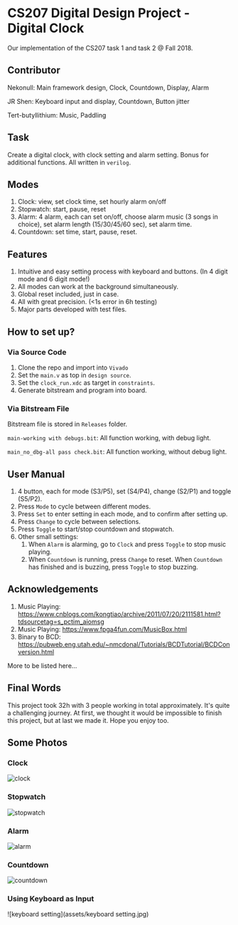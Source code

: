 # CS207 Digital Design Project - Digital Clock

Our implementation of the CS207 task 1 and task 2 @ Fall 2018.

## Contributor

Nekonull: Main framework design, Clock, Countdown, Display, Alarm

JR Shen: Keyboard input and display, Countdown, Button jitter

Tert-butyllithium: Music, Paddling

## Task

Create a digital clock, with clock setting and alarm setting. Bonus for additional functions. All written in `verilog`.

## Modes

1. Clock: view, set clock time, set hourly alarm on/off
2. Stopwatch: start, pause, reset
3. Alarm: 4 alarm, each can set on/off, choose alarm music (3 songs in choice), set alarm length (15/30/45/60 sec), set alarm time.
4. Countdown: set time, start, pause, reset.

 ## Features

1. Intuitive and easy setting process with keyboard and buttons. (In 4 digit mode and 6 digit mode!)
2. All modes can work at the background simultaneously.
3. Global reset included, just in case.
4. All with great precision. (<1s error in 6h testing)
5. Major parts developed with test files.

## How to set up?

### Via Source Code

1. Clone the repo and import into `Vivado`
2. Set the `main.v` as top in `design source`.
3. Set the `clock_run.xdc` as target in `constraints`.
4. Generate bitstream and program into board.

### Via Bitstream File

Bitstream file is stored in `Releases` folder.

`main-working with debugs.bit`: All function working, with debug light.

`main_no_dbg-all pass check.bit`: All function working, without debug light.

## User Manual

1. 4 button, each for mode (S3/P5), set (S4/P4), change (S2/P1) and toggle (S5/P2).
2. Press `Mode` to cycle between different modes.
3. Press `Set` to enter setting in each mode, and to confirm after setting up.
4. Press `Change` to cycle between selections.
5. Press `Toggle` to start/stop countdown and stopwatch.
6. Other small settings:
   1. When `Alarm` is alarming, go to `Clock` and press `Toggle` to stop music playing.
   2. When `Countdown` is running, press `Change` to reset. When `Countdown` has finished and is buzzing, press `Toggle` to stop buzzing.

## Acknowledgements

1. Music Playing: https://www.cnblogs.com/kongtiao/archive/2011/07/20/2111581.html?tdsourcetag=s_pctim_aiomsg
2. Music Playing: https://www.fpga4fun.com/MusicBox.html
3. Binary to BCD: https://pubweb.eng.utah.edu/~nmcdonal/Tutorials/BCDTutorial/BCDConversion.html

More to be listed here...

## Final Words

This project took 32h with 3 people working in total approximately. It's quite a challenging journey. At first, we thought it would be impossible to finish this project, but at last we made it. Hope you enjoy too.

## Some Photos

### Clock

![clock](assets/clock.jpg)

### Stopwatch

![stopwatch](assets/stopwatch.jpg)

### Alarm

![alarm](assets/alarm-1545796945454.jpg)

### Countdown

![countdown](assets/countdown.jpg)

### Using Keyboard as Input

![keyboard setting](assets/keyboard setting.jpg)

